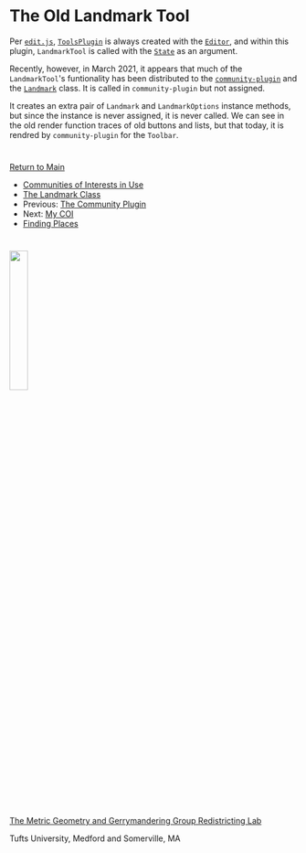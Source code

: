 # The Old Landmark Tool

Per [`edit.js`], [`ToolsPlugin`] is always created with the [`Editor`],
and within this plugin, `LandmarkTool` is called with the [`State`] as
an argument. 

Recently, however, in March 2021, it appears that much of the
`LandmarkTool`'s funtionality has been distributed to the
[`community-plugin`] and the [`Landmark`] class. It is called in
`community-plugin` but not assigned.

It creates an extra pair of `Landmark` and `LandmarkOptions` instance
methods, but since the instance is never assigned, it is never called.
We can see in the old render function traces of old buttons and lists,
but that today, it is rendred by `community-plugin` for the `Toolbar`.

# # 

[Return to Main](../README.md)
- [Communities of Interests in Use](./05landmarks/coi.md)
- [The Landmark Class](./05landmarks/landmarksclass.md)
- Previous: [The Community Plugin](./05landmarks/communityplugin.md)
- Next: [My COI](./05landmarks/mycoi.md)
- [Finding Places](./05landmarks/findplaces.md)


[`State`]: ../01contextplan/state.md

[`edit.js`]: ../02editormap/editor.md
[`Editor`]: ../02editormap/editor.md

[`ToolsPlugin`]: ../03toolsplugins/toolsplugin.md
[`Toolbar`]: ../03toolsplugins/toolbar.md

[`community-plugin`]: ../05landmarks/communityplugin.md
[`Landmark`]: ../05landmarks/landmarksclass.md


# #

<img src="../../assets/mggg.svg" width=25%>

[The Metric Geometry and Gerrymandering Group Redistricting Lab](http://mggg.org)

Tufts University, Medford and Somerville, MA